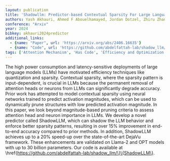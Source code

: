 ```yaml
---
layout: publication
title: 'Shadowllm: Predictor-based Contextual Sparsity For Large Language Models'
authors: Yash Akhauri, Ahmed F Abouelhamayed, Jordan Dotzel, Zhiru Zhang, Alexander M Rush, Safeen Huda, Mohamed S Abdelfattah
conference: "Arxiv"
year: 2024
bibkey: akhauri2024predictor
additional_links:
  - {name: "Paper", url: 'https://arxiv.org/abs/2406.16635'}
  - {name: "Code", url: 'https://github.com/abdelfattah-lab/shadow_llm/}{ShadowLLM'}
tags: ['Attention Mechanism', 'Has Code', 'Efficiency and Optimization', 'Model Architecture', 'Applications', 'Tools', 'Quantization', 'Pruning']
---
```

The high power consumption and latency-sensitive deployments of large
language models (LLMs) have motivated efficiency techniques like quantization
and sparsity. Contextual sparsity, where the sparsity pattern is
input-dependent, is crucial in LLMs because the permanent removal of attention
heads or neurons from LLMs can significantly degrade accuracy. Prior work has
attempted to model contextual sparsity using neural networks trained to predict
activation magnitudes, which can be used to dynamically prune structures with
low predicted activation magnitude. In this paper, we look beyond
magnitude-based pruning criteria to assess attention head and neuron importance
in LLMs. We develop a novel predictor called ShadowLLM, which can shadow the
LLM behavior and enforce better sparsity patterns, resulting in over 15%
improvement in end-to-end accuracy compared to prior methods. In addition,
ShadowLLM achieves up to a 20% speed-up over the state-of-the-art DejaVu
framework. These enhancements are validated on Llama-2 and OPT models with up
to 30 billion parameters. Our code is available at
\href\{https://github.com/abdelfattah-lab/shadow_llm/\}\{ShadowLLM\}.
